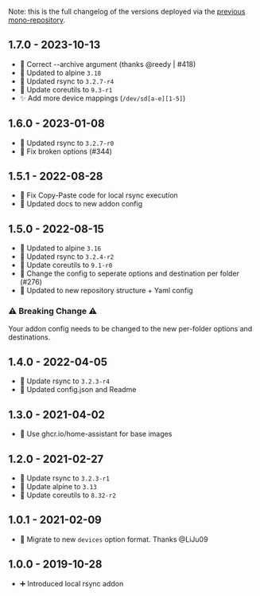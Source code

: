 Note: this is the full changelog of the versions deployed via the [previous mono-repository](https://github.com/Poeschl-HomeAssistant-Addons/repository/tree/41c02f85a6fffb328c21df76ace4e54ad0ee3466).

## 1.7.0 - 2023-10-13

* 🔨 Correct --archive argument (thanks @reedy | #418)
* 🔼 Updated to alpine `3.18`
* 🔼 Updated rsync to `3.2.7-r4`
* 🔼 Update coreutils to `9.3-r1`
* ✨ Add more device mappings (`/dev/sd[a-e][1-5]`)

## 1.6.0 - 2023-01-08

* 🔼 Updated rsync to `3.2.7-r0`
* 🐛 Fix broken options (#344)

## 1.5.1 - 2022-08-28

* 🐛 Fix Copy-Paste code for local rsync execution
* 📝 Updated docs to new addon config

## 1.5.0 - 2022-08-15

* 🔼 Updated to alpine `3.16`
* 🔼 Updated rsync to `3.2.4-r2`
* 🔼 Update coreutils to `9.1-r0`
* 🔨 Change the config to seperate options and destination per folder (#276)
* 📝 Updated to new repository structure + Yaml config

### ⚠️ Breaking Change ⚠️

Your addon config needs to be changed to the new per-folder options and destinations.

## 1.4.0 - 2022-04-05

* 🔼 Update rsync to `3.2.3-r4`
* 📝 Updated config.json and Readme


## 1.3.0 - 2021-04-02

* 🔨 Use ghcr.io/home-assistant for base images


## 1.2.0 - 2021-02-27

* 🔼 Update rsync to `3.2.3-r1`
* 🔼 Update alpine to `3.13`
* 🔼 Update coreutils to `8.32-r2`


## 1.0.1 - 2021-02-09

* 🔨 Migrate to new `devices` option format. Thanks @LiJu09


## 1.0.0 - 2019-10-28

* ➕ Introduced local rsync addon
